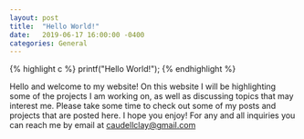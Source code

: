 ```yaml
---
layout: post
title:  "Hello World!"
date:   2019-06-17 16:00:00 -0400
categories: General
---
```


{% highlight c %}
printf("Hello World!");
{% endhighlight %}

Hello and welcome to my website! On this website I will be highlighting some of the projects I am working on, as well as discussing topics that may interest me. Please take some time to check out some of my posts and projects that are posted here. I hope you enjoy! For any and all inquiries you can reach me by email at [caudellclay@gmail.com](mailto:caudellclay@gmail.com "Email found here")
